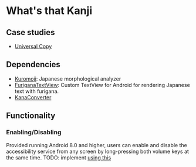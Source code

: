 # What's that Kanji

## Case studies

- [Universal Copy](https://play.google.com/store/apps/details?id=com.camel.corp.universalcopy)


## Dependencies

- [Kuromoji](https://www.atilika.org/): Japanese morphological analyzer
- [FuriganaTextView](https://github.com/lofe90/FuriganaTextView): Custom TextView for Android for rendering Japanese text with furigana.
- [KanaConverter](http://mariten.github.io/kanatools-java/en/kana-converter/)

## Functionality

### Enabling/Disabling

Provided running Android 8.0 and higher, users can enable and disable the accessibility service from any screen by long-pressing both volume keys at the same time.
TODO: implement [using this](https://developer.android.com/guide/topics/ui/accessibility/service#shortcut)
